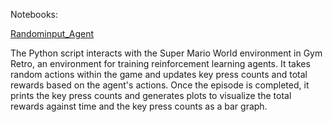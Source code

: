 Notebooks: 

[Randominput_Agent](https://github.com/sankalp-s/MSC_Thesis/blob/main/Random%20Agent/Randominput_Agent.py)

The Python script interacts with the Super Mario World environment in Gym Retro, an environment for training reinforcement learning agents. It takes random actions within the game and updates key press counts and total rewards based on the agent's actions. Once the episode is completed, it prints the key press counts and generates plots to visualize the total rewards against time and the key press counts as a bar graph.
